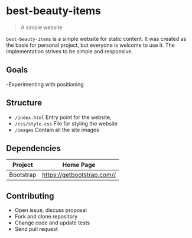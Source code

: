 # best-beauty-items

> A simple website

`best-beauty-items` is a simple website for static content.
It was created as the basis for personal project, but everyone is welcome to use it.
The implementation strives to be simple and responsive.

## Goals

-Experimenting with positioning

## Structure

- `/index.html` Entry point for the website,
- `/css/style.css` File for styling the website
- `/images` Contain all the site images

## Dependencies

| Project   | Home Page                    |
| --------- | ---------------------------- |
| Bootstrap | <https://getbootstrap.com//> |

## Contributing

- Open issue, discuss proposal
- Fork and clone repository
- Change code and update tests
- Send pull request
